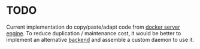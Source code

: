 # TODO

Current implementation do copy/paste/adapt code from [docker server engine](https://github.com/docker/docker-ce/blob/master/components/engine/api/server/router/container/container_routes.go).
To reduce duplication / maintenance cost, it would be better to implement an alternative [backend](https://github.com/docker/docker-ce/blob/master/components/engine/api/server/router/container/backend.go)
and assemble a custom daemon to use it.
 
 